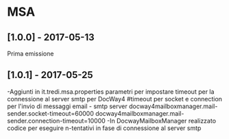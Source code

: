 # MSA

## [1.0.0] - 2017-05-13 
Prima emissione

## [1.0.1] - 2017-05-25 
-Aggiunti in it.tredi.msa.properties parametri per impostare timeout per la connessione al server smtp  per DocWay4
	#timeout per socket e connection per l'invio di messaggi email - smtp server 
	docway4mailboxmanager.mail-sender.socket-timeout=60000
	docway4mailboxmanager.mail-sender.connection-timeout=10000
-In DocwayMailboxManager realizzato codice per eseguire n-tentativi in fase di connessione al server smtp

 
